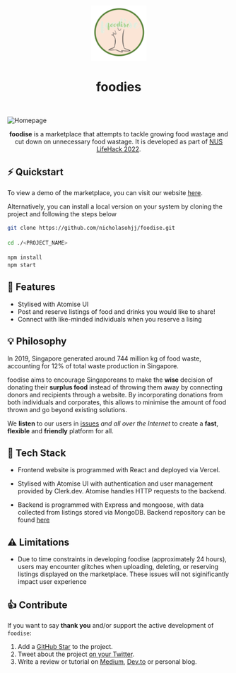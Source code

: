 <p align="center">
  <a href="https://foodise.vercel.app">
    <img alt="foodise" height="125" src="./src/images/logo.png">
  </a>
  <h1 align="center">foodies</h1>
  <br>

![Homepage]("images/screenshot_1.png")

<p align="center">
<b>foodise</b> is a marketplace that attempts to tackle growing food wastage and cut down on unnecessary food wastage. It is developed as part of <a href="https://lifehack.nuscomputing.com/">NUS LifeHack 2022</a>.
</p>

## ⚡️ Quickstart



To view a demo of the marketplace, you can visit our website [here]("https://foodise.vercel.app").

Alternatively, you can install a local version on your system by cloning the project and following the steps below

```sh
git clone https://github.com/nicholasohjj/foodise.git

cd ./<PROJECT_NAME>

npm install
npm start

```

## 🎯 Features

-   Stylised with Atomise UI
- Post and reserve listings of food and drinks you would like to share!
- Connect with like-minded individuals when you reserve a lising
## 💡 Philosophy

In 2019, Singapore generated around 744 million kg of food waste, accounting for 12% of total waste production in Singapore. 

foodise aims to encourage Singaporeans to make the **wise** decision of donating their **surplus food** instead of throwing them away by connecting donors and recipients through a website. By incorporating donations from both individuals and corporates, this allows to minimise the amount of food thrown and go beyond existing solutions.

We **listen** to our users in [issues](https://github.com/nicholasohjj/foodise/issues) _and all over the Internet_ to create a **fast**, **flexible** and **friendly**  platform for all.

## 👀 Tech Stack
- Frontend website is programmed with React and deployed via Vercel.
- Stylised with Atomise UI with authentication and user management provided by Clerk.dev. Atomise handles HTTP requests to the backend.

- Backend is programmed with Express and mongoose, with data collected from listings stored via MongoDB. Backend repository can be found [here]("https://www.github.com/nicholasohjj/foodise-backend")

## ⚠️ Limitations
* Due to time constraints in developing foodise (approximately 24 hours), users may encounter glitches when uploading, deleting, or reserving listings displayed on the marketplace. These issues will not siginificantly impact user experience

                
## 👍 Contribute

If you want to say **thank you** and/or support the active development of `foodise`:

1. Add a [GitHub Star](https://github.com/nicholasohjj/foodise/stargazers) to the project.
2. Tweet about the project [on your Twitter](https://twitter.com/intent/tweet?text=Fiber%20is%20an%20Express%20inspired%20%23web%20%23framework%20built%20on%20top%20of%20Fasthttp%2C%20the%20fastest%20HTTP%20engine%20for%20%23Go.%20Designed%20to%20ease%20things%20up%20for%20%23fast%20development%20with%20zero%20memory%20allocation%20and%20%23performance%20in%20mind%20%F0%9F%9A%80%20https%3A%2F%2Fgithub.com%2Fgofiber%2Ffiber).
3. Write a review or tutorial on [Medium](https://medium.com/), [Dev.to](https://dev.to/) or personal blog.

